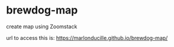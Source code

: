 # brewdog-map
create map using Zoomstack

url to access this is: https://marlonducille.github.io/brewdog-map/

